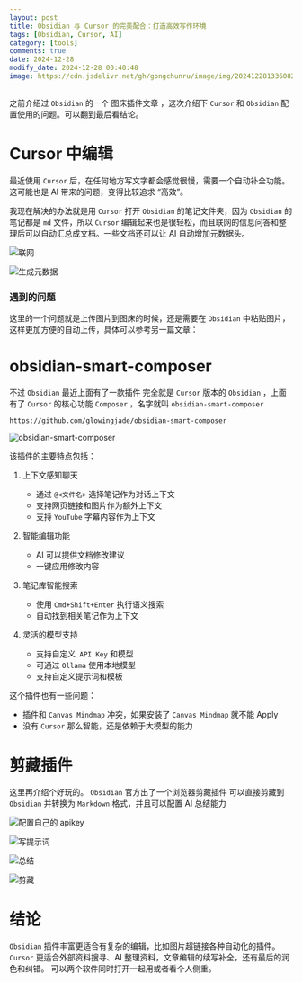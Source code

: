 ```yaml
---
layout: post
title: Obsidian 与 Cursor 的完美配合：打造高效写作环境
tags: [Obsidian, Cursor, AI]
category: [tools]
comments: true
date: 2024-12-28
modify_date: 2024-12-28 00:40:48
image: https://cdn.jsdelivr.net/gh/gongchunru/image/img/20241228133608267.png
---
```


之前介绍过 `Obsidian` 的一个 图床插件文章 ，这次介绍下 `Cursor` 和 `Obsidian` 配置使用的问题。可以翻到最后看结论。

# Cursor 中编辑
最近使用 `Cursor` 后，在任何地方写文字都会感觉很慢，需要一个自动补全功能。这可能也是 AI 带来的问题，变得比较追求 “高效”。

我现在解决的办法就是用 `Cursor` 打开 `Obsidian` 的笔记文件夹，因为 `Obsidian` 的笔记都是 `md` 文件，所以 `Cursor` 编辑起来也是很轻松，而且联网的信息问答和整理后可以自动汇总成文档。一些文档还可以让 AI 自动增加元数据头。

![联网](https://cdn.jsdelivr.net/gh/gongchunru/image/img/20241227235108673.png)

![生成元数据](https://cdn.jsdelivr.net/gh/gongchunru/image/img/20241227235159879.png)


### 遇到的问题
这里的一个问题就是上传图片到图床的时候，还是需要在 `Obsidian` 中粘贴图片，这样更加方便的自动上传，具体可以参考另一篇文章：

# obsidian-smart-composer
不过 `Obsidian` 最近上面有了一款插件 完全就是 `Cursor` 版本的 `Obsidian` ，上面有了 `Cursor` 的核心功能 `Composer` ，名字就叫 `obsidian-smart-composer`

```
https://github.com/glowingjade/obsidian-smart-composer
```

![obsidian-smart-composer](https://cdn.jsdelivr.net/gh/gongchunru/image/img/20241228113106589.png)

该插件的主要特点包括：

1. 上下文感知聊天
   - 通过 `@<文件名>` 选择笔记作为对话上下文
   - 支持网页链接和图片作为额外上下文
   - 支持 `YouTube` 字幕内容作为上下文

2. 智能编辑功能
   - AI 可以提供文档修改建议
   - 一键应用修改内容

3. 笔记库智能搜索
   - 使用 `Cmd+Shift+Enter` 执行语义搜索
   - 自动找到相关笔记作为上下文

4. 灵活的模型支持
   - 支持自定义` API Key` 和模型
   - 可通过 `Ollama` 使用本地模型
   - 支持自定义提示词和模板

这个插件也有一些问题：
* 插件和 `Canvas Mindmap` 冲突，如果安装了 `Canvas Mindmap` 就不能 Apply
* 没有 `Cursor` 那么智能，还是依赖于大模型的能力

# 剪藏插件
这里再介绍个好玩的。
`Obsidian` 官方出了一个浏览器剪藏插件 可以直接剪藏到 `Obsidian` 并转换为 `Markdown` 格式，并且可以配置 AI 总结能力

![ 配置自己的 apikey](https://cdn.jsdelivr.net/gh/gongchunru/image/img/20241228004006169.png)

![写提示词 ](https://cdn.jsdelivr.net/gh/gongchunru/image/img/20241228004011767.png)


![ 总结 ](https://cdn.jsdelivr.net/gh/gongchunru/image/img/20241228004017581.png)

![ 剪藏 ](https://cdn.jsdelivr.net/gh/gongchunru/image/img/20241228004023536.png)

# 结论
 `Obsidian` 插件丰富更适合有复杂的编辑，比如图片超链接各种自动化的插件。
 `Cursor` 更适合外部资料搜寻、AI 整理资料，文章编辑的续写补全，还有最后的润色和纠错。
 可以两个软件同时打开一起用或者看个人侧重。